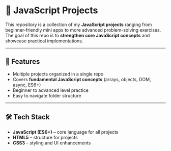 # 🚀 JavaScript Projects

This repository is a collection of my **JavaScript projects** ranging from beginner-friendly mini apps to more advanced problem-solving exercises. The goal of this repo is to **strengthen core JavaScript concepts** and showcase practical implementations.

---

## 📌 Features
- Multiple projects organized in a single repo  
- Covers **fundamental JavaScript concepts** (arrays, objects, DOM, async, ES6+)  
- Beginner to advanced level practice  
- Easy to navigate folder structure  

---

## 🛠️ Tech Stack
- **JavaScript (ES6+)** – core language for all projects  
- **HTML5** – structure for projects  
- **CSS3** – styling and UI enhancements  
